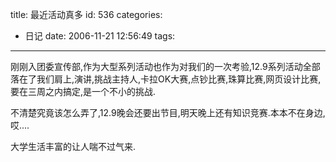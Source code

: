 title: 最近活动真多
id: 536
categories:
  - 日记
date: 2006-11-21 12:56:49
tags:
---

刚刚入团委宣传部,作为大型系列活动也作为对我们的一次考验,12.9系列活动全部落在了我们肩上,演讲,挑战主持人,卡拉OK大赛,点钞比赛,珠算比赛,网页设计比赛,要在三周之内搞定,是一个不小的挑战.

不清楚究竟该怎么弄了,12.9晚会还要出节目,明天晚上还有知识竞赛.本本不在身边,哎....

大学生活丰富的让人喘不过气来.